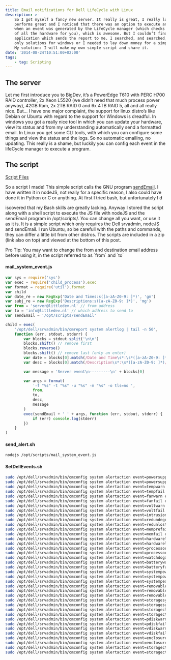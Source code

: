 ```yaml
---
title: Email notifications for Dell LifeCycle with Linux
description: >-
    So I got myself a fancy new server. It really is great, I really love it, it
    performs great and I noticed that there was an option to execute an executable
    when an event was generated by the LifeCycle manager (which checks the status
    of all the hardware for you), which is awesome. But I couldn’t find an
    application which sends the report to me. I searched, and searched, but found
    only solutions for windows or I needed to lay down money for a simple script.
    My solution: I will make my own simple script and share it.
date: '2014-08-24T10:51:00+02:00'
tags:
    - tag: Scripting
---
```


## The server

Let me first introduce you to BigDev, it’s a PowerEdge T610 with PERC H700 RAID controller, 2x Xeon L5520 (we didn’t need that much process power anyway), 42GB Ram, 2x 2TB RAID 0 and 6x 4TB RAID 5, all and all really nice. But… I have one major complaint, the support for linux distro’s like Debian or Ubuntu with regard to the support for Windows is dreadful. In windows you got a really nice tool in which you can update your hardware, view its status and from my understanding automatically send a formatted email. In Linux you get some CLI tools, with which you can configure some things and view the status and the logs. So no automatic emailing, no updating. This really is a shame, but luckily you can config each event in the lifeCycle manager to execute a program.

## The script

[Script Files](/uploads/bigdev.zip)

So a script I made! This simple script calls the GNU program [sendEmail](http://caspian.dotconf.net/menu/Software/SendEmail/). I have written it in nodeJS, not really for a specific reason, I also could have done it in Python or C or anything. At first I tried bash, but unfortunately I d

iscovered that my Bash skills are greatly lacking. Anyway I stored the script along with a shell script to execute the JS file with nodeJS and the sendEmail program in /opt/scripts/. You can change all you want, or use it as it is. It is a simple script which only requires the Dell srvadmin, nodeJS and sendEmail. I run Ubuntu, so be carefull with the paths and commands, they can differ a little bit from other distros. The scripts are included in a zip (link also on top) and viewed at the bottom of this post.

Pro Tip: You may want to change the from and destination email address before using it, in the script referred to as \`from\` and \`to\`

#### mail_system_event.js

```javascript
var sys = require('sys')
var exec = require('child_process').exec
var format = require('util').format
var child
var date_re = new RegExp('Date and Times:s([a-zA-Z0-9: ]*)', 'gm')
var subj_re = new RegExp('Descriptions:s([a-zA-Z0-9: ]*)', 'mg')
var from = 'server@littledev.nl' // from address
var to = 'info@littledev.nl' // which address to send to
var sendEmail = '/opt/scripts/sendEmail'

child = exec(
    '/opt/dell/srvadmin/bin/omreport system alertlog | tail -n 50',
    function (err, stdout, stderr) {
        var blocks = stdout.split('\n\n')
        blocks.shift() // remove first
        blocks.reverse()
        blocks.shift() // remove last (only an enter)
        var date = blocks[0].match(/Date and Time\s*:\s*([a-zA-Z0-9: ]*)/)[1]
        var desc = blocks[0].match(/Description\s*:\s*([a-zA-Z0-9: ]*)/)[1]

        var message = 'Server event\n---------\n' + blocks[0]

        var args = format(
            '-f "%s" -t "%s" -u "%s" -m "%s" -o tls=no ',
            from,
            to,
            desc,
            message
        )
        exec(sendEmail + ' ' + args, function (err, stdout, stderr) {
            if (err) console.log(stderr)
        })
    }
)
```

#### send_alert.sh

```sh
nodejs /opt/scripts/mail_system_event.js
```

#### SetDellEvents.sh

```sh
sudo /opt/dell/srvadmin/bin/omconfig system alertaction event=powersupply execappath="/opt/scripts/send_alert.pl"
sudo /opt/dell/srvadmin/bin/omconfig system alertaction event=powersupplywarn execappath="/opt/scripts/send_alert.pl"
sudo /opt/dell/srvadmin/bin/omconfig system alertaction event=tempwarn execappath="/opt/scripts/send_alert.pl"
sudo /opt/dell/srvadmin/bin/omconfig system alertaction event=tempfail execappath="/opt/scripts/send_alert.pl"
sudo /opt/dell/srvadmin/bin/omconfig system alertaction event=fanwarn execappath="/opt/scripts/send_alert.pl"
sudo /opt/dell/srvadmin/bin/omconfig system alertaction event=fanfail execappath="/opt/scripts/send_alert.pl"
sudo /opt/dell/srvadmin/bin/omconfig system alertaction event=voltwarn execappath="/opt/scripts/send_alert.pl"
sudo /opt/dell/srvadmin/bin/omconfig system alertaction event=voltfail execappath="/opt/scripts/send_alert.pl"
sudo /opt/dell/srvadmin/bin/omconfig system alertaction event=intrusion execappath="/opt/scripts/send_alert.pl"
sudo /opt/dell/srvadmin/bin/omconfig system alertaction event=redundegrad execappath="/opt/scripts/send_alert.pl"
sudo /opt/dell/srvadmin/bin/omconfig system alertaction event=redunlost execappath="/opt/scripts/send_alert.pl"
sudo /opt/dell/srvadmin/bin/omconfig system alertaction event=memprefail execappath="/opt/scripts/send_alert.pl"
sudo /opt/dell/srvadmin/bin/omconfig system alertaction event=memfail execappath="/opt/scripts/send_alert.pl"
sudo /opt/dell/srvadmin/bin/omconfig system alertaction event=hardwarelogwarn execappath="/opt/scripts/send_alert.pl"
sudo /opt/dell/srvadmin/bin/omconfig system alertaction event=hardwarelogfull execappath="/opt/scripts/send_alert.pl"
sudo /opt/dell/srvadmin/bin/omconfig system alertaction event=processorwarn execappath="/opt/scripts/send_alert.pl"
sudo /opt/dell/srvadmin/bin/omconfig system alertaction event=processorfail execappath="/opt/scripts/send_alert.pl"
sudo /opt/dell/srvadmin/bin/omconfig system alertaction event=watchdogasr execappath="/opt/scripts/send_alert.pl"
sudo /opt/dell/srvadmin/bin/omconfig system alertaction event=batterywarn execappath="/opt/scripts/send_alert.pl"
sudo /opt/dell/srvadmin/bin/omconfig system alertaction event=batteryfail execappath="/opt/scripts/send_alert.pl"
sudo /opt/dell/srvadmin/bin/omconfig system alertaction event=systempowerwarn execappath="/opt/scripts/send_alert.pl"
sudo /opt/dell/srvadmin/bin/omconfig system alertaction event=systempowerfail execappath="/opt/scripts/send_alert.pl"
sudo /opt/dell/srvadmin/bin/omconfig system alertaction event=systempeakpower execappath="/opt/scripts/send_alert.pl"
sudo /opt/dell/srvadmin/bin/omconfig system alertaction event=removableflashmediapresent execappath="/opt/scripts/send_alert.pl"
sudo /opt/dell/srvadmin/bin/omconfig system alertaction event=removableflashmediaremoved execappath="/opt/scripts/send_alert.pl"
sudo /opt/dell/srvadmin/bin/omconfig system alertaction event=removableflashmediafail execappath="/opt/scripts/send_alert.pl"
sudo /opt/dell/srvadmin/bin/omconfig system alertaction event=storagesyswarn execappath="/opt/scripts/send_alert.pl"
sudo /opt/dell/srvadmin/bin/omconfig system alertaction event=storagesysfail execappath="/opt/scripts/send_alert.pl"
sudo /opt/dell/srvadmin/bin/omconfig system alertaction event=storagectrlwarn execappath="/opt/scripts/send_alert.pl"
sudo /opt/dell/srvadmin/bin/omconfig system alertaction event=storagectrlfail execappath="/opt/scripts/send_alert.pl"
sudo /opt/dell/srvadmin/bin/omconfig system alertaction event=pdiskwarn execappath="/opt/scripts/send_alert.pl"
sudo /opt/dell/srvadmin/bin/omconfig system alertaction event=pdiskfail execappath="/opt/scripts/send_alert.pl"
sudo /opt/dell/srvadmin/bin/omconfig system alertaction event=vdiskwarn execappath="/opt/scripts/send_alert.pl"
sudo /opt/dell/srvadmin/bin/omconfig system alertaction event=vdiskfail execappath="/opt/scripts/send_alert.pl"
sudo /opt/dell/srvadmin/bin/omconfig system alertaction event=enclosurewarn execappath="/opt/scripts/send_alert.pl"
sudo /opt/dell/srvadmin/bin/omconfig system alertaction event=enclosurefail execappath="/opt/scripts/send_alert.pl"
sudo /opt/dell/srvadmin/bin/omconfig system alertaction event=storagectrlbatterywarn execappath="/opt/scripts/send_alert.pl"
sudo /opt/dell/srvadmin/bin/omconfig system alertaction event=storagectrlbatteryfail execappath="/opt/scripts/send_alert.pl"
```

